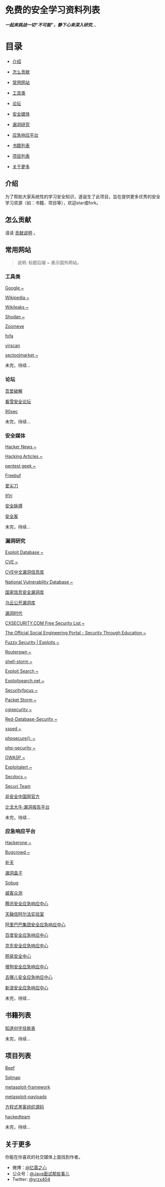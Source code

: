 # 免费的安全学习资料列表

***一起来挑战一切“不可能”，静下心来深入研究...***

# 目录

- [介绍](#介绍)

- [怎么贡献](#怎么贡献)

- [常用网站](#常用网站)

- [工具类](#工具类)

- [论坛](#论坛)

- [安全媒体](#安全媒体)

- [漏洞研究](#漏洞研究)

- [应急响应平台](#应急响应平台)

- [书籍列表](#书籍列表)

- [项目列表](#项目列表)

- [关于更多](#关于更多)

## 介绍

为了帮助大家系统性的学习安全知识，遂诞生了此项目，旨在提供更多优秀的安全学习资源（如：书籍、项目等），欢迎star或fork。

## 怎么贡献

请读 [贡献说明](/CONTRIBUTING.md) 。

## 常用网站

> 说明: 标题后缀 ~ 表示国外网站。

### 工具类

[Google ~](http://www.google.com/)

[Wikipedia ~](https://www.wikipedia.org/)

[Wikileaks ~](https://wikileaks.org/)

[Shodan ~](https://www.shodan.io/)

[Zoomeye](https://www.zoomeye.org/)

[fofa](https://fofa.so/)

[virscan](http://www.virscan.org/)

[sectoolmarket ~](http://www.sectoolmarket.com/price-and-feature-comparison-of-web-application-scanners-unified-list.html)

未完，待续...

### 论坛

[吾爱破解](https://www.52pojie.cn/portal.php)

[看雪安全论坛](http://bbs.pediy.com/index.php)

[90sec](https://forum.90sec.org/)

未完，待续...

### 安全媒体

[Hacker News ~](https://news.ycombinator.com/news)

[Hacking Articles ~](http://www.hackingarticles.in/)

[pentest geek ~](https://www.pentestgeek.com/)

[Freebuf](http://www.freebuf.com/)

[爱尖刀](http://www.ijiandao.com/)

[91ri](http://www.91ri.org/)

[安全脉搏](https://www.secpulse.com/)

[安全客](http://bobao.360.cn/)

未完，待续...

### 漏洞研究

[Exploit Database ~](https://www.exploit-db.com/)

[CVE ~](http://cve.mitre.org/)

[CVE中文漏洞信息库](http://cve.scap.org.cn/)

[National Vulnerability Database ~](https://nvd.nist.gov/)

[国家信息安全漏洞库](http://www.cnnvd.org.cn/)

[乌云公开漏洞库](https://github.com/hanc00l/wooyun_public)

[漏洞时代](http://0day5.com/)

[CXSECURITY.COM Free Security List ~](https://cxsecurity.com/)

[The Official Social Engineering Portal - Security Through Education ~](https://www.social-engineer.org/)

[Fuzzy Security | Exploits ~](http://www.fuzzysecurity.com/exploits.html)

[Routerpwn ~](http://routerpwn.com/)

[shell-storm ~](http://shell-storm.org/)

[Exploit Search ~](http://exploitsearch.com/)

[Exploitsearch.net ~](http://www.exploitsearch.net/)

[Securityfocus ~](http://www.securityfocus.com/)

[Packet Storm ~](https://packetstormsecurity.com/)

[cgisecurity ~](http://www.cgisecurity.com/)

[Red-Database-Security ~](http://www.red-database-security.com/)

[xssed ~](http://www.xssed.com/)

[phpsecure(): ~](https://www.phpsecure.info/pNews)

[php-security ~](http://www.php-security.org/)

[OWASP ~](https://www.owasp.org/index.php/Main_Page)

[Exploitalert ~](http://www.exploitalert.com/)

[Secdocs ~](http://www.secdocs.org/)

[Securi Team](http://www.securiteam.com/)

[非安全中国网官方](https://www.sitedirsec.com/)

[比戈大牛·漏洞报告平台](https://www.bigniu.com/bug/list)

未完，待续...


### 应急响应平台

[Hackerone ~](https://www.hackerone.com/)

[Bugcrowd ~](https://www.bugcrowd.com)

[补天](https://loudong.360.cn/)

[漏洞盒子](https://www.vulbox.com/)

[Sobug](https://www.sobug.com/)

[威客众测](http://zc.secwk.com/)

[腾讯安全应急响应中心](https://security.tencent.com/)

[天融信阿尔法实验室](http://blog.topsec.com.cn/)

[阿里巴巴集团安全应急响应中心](https://security.alibaba.com/)

[百度安全应急响应中心](http://sec.baidu.com/)

[京东安全应急响应中心](http://security.jd.com/)

[网易安全中心](http://aq.163.com/index.html)

[搜狗安全应急响应中心](http://sec.sogou.com/)

[去哪儿安全应急响应中心](http://security.qunar.com/)

[新浪安全应急响应中心](http://sec.sina.com.cn/)

未完，待续...

## 书籍列表

[知道创宇技能表](http://blog.knownsec.com/Knownsec_RD_Checklist/v3.0.html)

未完，待续...

## 项目列表

[Beef](https://github.com/beefproject/beef)

[Sqlmap](https://github.com/sqlmapproject/sqlmap)

[metasploit-framework](https://github.com/rapid7/metasploit-framework)

[metasploit-payloads](https://github.com/rapid7/metasploit-payloads)

[方程式黑客组织源码](https://github.com/wudimahua/Firewall)

[hackedteam](https://github.com/hackedteam)

未完，待续...

## 关于更多

你能在你喜欢的社交媒体上面找到作者。

- 微博：[@忆蓉之心](http://weibo.com/javatiku)
- 公众号：[@Java面试那些事儿](http://mp.weixin.qq.com/s?__biz=MzIzMzgxOTQ5NA==&mid=100000032&idx=1&sn=aa14b052576fe2965004395778d2299d&chksm=68fe9d295f89143f816ec4c0edecf387d497c3daba55f252a4741ad1a359a02d1b7bea159faf#rd)
- Twitter: [@yrzx404](https://twitter.com/javatiku)

